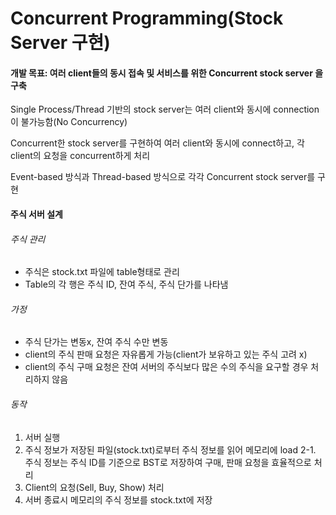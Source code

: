 # Concurrent Programming(Stock Server 구현)

#### 개발 목표: 여러 client들의 동시 접속 및 서비스를 위한 Concurrent stock server 을 구축
  
  Single Process/Thread 기반의 stock server는 여러 client와 동시에 connection이 불가능함(No Concurrency)
  
  Concurrent한 stock server를 구현하여 여러 client와 동시에 connect하고, 각 client의 요청을 concurrent하게 처리
  
  Event-based 방식과 Thread-based 방식으로 각각 Concurrent stock server를 구현
  
  
  
#### 주식 서버 설계

###### 주식 관리

  + 주식은 stock.txt 파일에 table형태로 관리
  + Table의 각 행은 주식 ID, 잔여 주식, 주식 단가를 나타냄

###### 가정

  + 주식 단가는 변동x, 잔여 주식 수만 변동
  + client의 주식 판매 요청은 자유롭게 가능(client가 보유하고 있는 주식 고려 x)
  + client의 주식 구매 요청은 잔여 서버의 주식보다 많은 수의 주식을 요구할 경우 처리하지 않음

###### 동작

  1. 서버 실행
  2. 주식 정보가 저장된 파일(stock.txt)로부터 주식 정보를 읽어 메모리에 load
    2-1. 주식 정보는 주식 ID를 기준으로 BST로 저장하여 구매, 판매 요청을 효율적으로 처리
  3. Client의 요청(Sell, Buy, Show) 처리
  4. 서버 종료시 메모리의 주식 정보를 stock.txt에 저장
